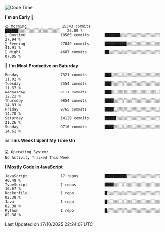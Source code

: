 <!--START_SECTION:waka-->
![Code Time](http://img.shields.io/badge/Code%20Time-3%2C498%20hrs%2059%20mins-blue)

**I'm an Early 🐤** 

```text
🌞 Morning                15343 commits       ██████░░░░░░░░░░░░░░░░░░░   23.09 % 
🌆 Daytime                18565 commits       ███████░░░░░░░░░░░░░░░░░░   27.94 % 
🌃 Evening                27849 commits       ██████████░░░░░░░░░░░░░░░   41.91 % 
🌙 Night                  4687 commits        ██░░░░░░░░░░░░░░░░░░░░░░░   07.05 % 
```
📅 **I'm Most Productive on Saturday** 

```text
Monday                   7321 commits        ███░░░░░░░░░░░░░░░░░░░░░░   11.02 % 
Tuesday                  7554 commits        ███░░░░░░░░░░░░░░░░░░░░░░   11.37 % 
Wednesday                8111 commits        ███░░░░░░░░░░░░░░░░░░░░░░   12.21 % 
Thursday                 9854 commits        ████░░░░░░░░░░░░░░░░░░░░░   14.83 % 
Friday                   9765 commits        ████░░░░░░░░░░░░░░░░░░░░░   14.70 % 
Saturday                 14129 commits       █████░░░░░░░░░░░░░░░░░░░░   21.26 % 
Sunday                   9710 commits        ████░░░░░░░░░░░░░░░░░░░░░   14.61 % 
```


📊 **This Week I Spent My Time On** 

```text
💻 Operating System: 
No Activity Tracked This Week
```

**I Mostly Code in JavaScript** 

```text
JavaScript               17 repos            ██████████░░░░░░░░░░░░░░░   40.48 % 
TypeScript               7 repos             ████░░░░░░░░░░░░░░░░░░░░░   16.67 % 
Dockerfile               1 repo              █░░░░░░░░░░░░░░░░░░░░░░░░   02.38 % 
Java                     1 repo              █░░░░░░░░░░░░░░░░░░░░░░░░   02.38 % 
Python                   1 repo              █░░░░░░░░░░░░░░░░░░░░░░░░   02.38 % 
```




 Last Updated on 27/10/2025 22:24:07 UTC
<!--END_SECTION:waka-->

<!--
**likaiqiang/likaiqiang** is a ✨ _special_ ✨ repository because its `README.md` (this file) appears on your GitHub profile.

Here are some ideas to get you started:

- 🔭 I’m currently working on ...
- 🌱 I’m currently learning ...
- 👯 I’m looking to collaborate on ...
- 🤔 I’m looking for help with ...
- 💬 Ask me about ...
- 📫 How to reach me: ...
- 😄 Pronouns: ...
- ⚡ Fun fact: ...
-->
